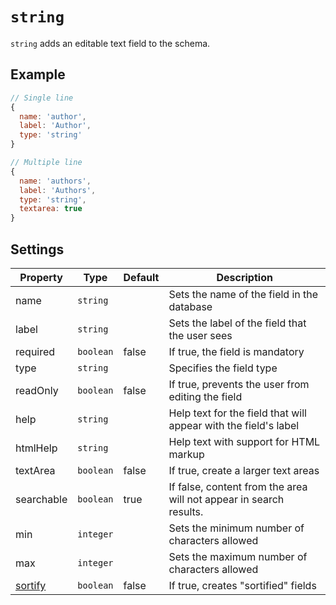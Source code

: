 # `string`

`string` adds an editable text field to the schema.

## Example

```javascript
// Single line
{
  name: 'author',
  label: 'Author',
  type: 'string'
}
```

```javascript
// Multiple line
{
  name: 'authors',
  label: 'Authors',
  type: 'string',
  textarea: true
}
```

## Settings

|  Property | Type   | Default | Description | 
|---|---|---|---|
|name | `string` | | Sets the name of the field in the database |
|label | `string` | | Sets the label of the field that the user sees |
|required | `boolean` | false | If true, the field is mandatory |
|type | `string` | | Specifies the field type |
|readOnly | `boolean` | false | If true, prevents the user from editing the field |
|help | `string` | | Help text for the field that will appear with the field's label |
|htmlHelp | `string` | | Help text with support for HTML markup |
|textArea | `boolean` | false | If true, create a larger text areas |
|searchable | `boolean` | true | If false, content from the area will not appear in search results. |
|min | `integer` | | Sets the minimum number of characters allowed |
|max | `integer` | | Sets the maximum number of characters allowed |
|[sortify](../properties/sortify.md) | `boolean` | false | If true, creates "sortified" fields |
